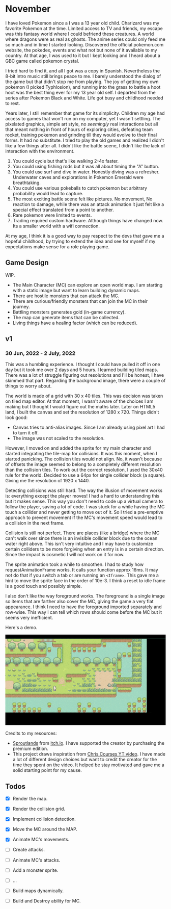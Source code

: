 # November

I have loved Pokemon since a I was a 13 year old child. Charizard was my favorite Pokemon at the time.
Limited access to TV and friends, my escape was this fantasy world where I could befriend these creatures.
A world where dragons were as real as ghosts. The anime series could only feed me so much and in time I started looking.
Discovered the official pokemon.com website, the pokedex, events and what not but none of it available to my country.
At that age, I was used to it but I kept looking and I heard about a GBC game called pokemon crystal.

I tried hard to find it, and all I got was a copy in Spanish. Nevertheless the 8-bit intro music still brings peace to me.
I barely understood the dialog of the game but that didn't stop me from playing. The joy of getting my own pokemon (I picked Typhlosion),
and running into the grass to battle a hoot hoot was the best thing ever for my 13 year old self. I departed from the series after Pokemon Black and White.
Life got busy and childhood needed to rest. 

Years later, I still remember that game for its simplicity. Children my age had access to games that won't run on my computer, yet I wasn't settling.
The pixelated graphics, simple art style, no _seemingly_ real interactions but all that meant nothing in front of hours of exploring cities, defeating
team rocket, training pokemon and grinding till they would evolve to their final forms. It had no substitute. I tried to play the old games
and realized I didn't like a few things after all. I didn't like the battle scene, I didn't like the lack of interaction with the environment.

1. You could cycle but that's like walking 2-4x faster.
2. You could using fishing rods but it was all about timing the "A" button.
3. You could use surf and dive in water. Honestly diving was a refresher. Underwater caves and explorations in Pokemon Emerald were breathtaking.
4. You could use various pokeballs to catch pokemon but arbitrary probability would lead to capture.
5. The most exciting battle scene felt like pictures. No movement, No reaction to damage, while there was an attack animation it just felt like
    a special effect translated from a point to another.
6. Rare pokemon were limited to events.
7. Trading required custom hardware. Although things have changed now. Its a smaller world with a wifi connection.

At my age, I think it is a good way to pay respect to the devs that gave me a hopeful childhood,
by trying to extend the idea and see for myself if my expectations make sense for a role playing game.

## Game Design

WIP. 

- The Main Character (MC) can explore an open world map. I am starting with a static image but want to learn building dynamic maps.
- There are hostile monsters that can attack the MC.
- There are curious/friendly monsters that can join the MC in their journey.
- Battling monsters generates gold (in-game currency).
- The map can generate items that can be collected.
- Living things have a healing factor (which can be reduced).

## v1

### 30 Jun, 2022 - 2 July, 2022

This was a humbling experience. I thought I could have pulled it off in one day but it took me over 2 days and 5 hours.
I learned building tiled maps. There was a lot of struggle figuring out resolutions and I'll be honest, I have skimmed that part.
Regarding the background image, there were a couple of things to worry about. 

The world is made of a grid with 30 x 40 tiles. This was decision was taken on tiled map editor.
At that moment, I wasn't aware of the choices I am making but I thought I would figure out the maths later.
Later on HTML5 land, I built the canvas and set the resolution of 1280 x 720. Things didn't look good:

- Canvas tries to anti-alias images. Since I am already using pixel art I had to turn it off.
- The image was not scaled to the resolution.

However, I moved on and added the sprite for my main character and started integrating the tile-map for collisions.
It was this moment, when I started panicking. The collision tiles would not align. No, it wasn't because of offsets
the image seemed to belong to a completely different resolution than the collision tiles. To work out the correct resolution,
I used the 30x40 rule for the world. Decided to use a 64px for single collider block (a square). Giving me the resolution
of 1920 x 1440.

Detecting collisions was still hard. The way the illusion of movement works is: everything except the player moves!
I had a hard to understanding this but it makes sense. This way you don't need to code up a virtual camera to follow 
the player, saving a lot of code. I was stuck for a while having the MC touch a collider and never getting to move out of it.
So I tried a pre-emptive approach to prevent movement if the MC's movement speed would lead to a collision in the next frame.

Collision is still not perfect. There are places (like a bridge) where the MC can't walk over since there is an invisible collider
block due to the ocean water right above. This isn't very intuitive and I may have to customize certain colliders to be more forgiving
when an entry is in a certain direction. Since the impact is cosmetic I will not work on it for now.

The sprite animation took a while to smoothen. I had to study how requestAnimationFrame works. It calls your function approx 16ms.
It may not do that if you switch a tab or are running an `<Iframe>`. This gave me a hint to move the sprite face in the order of 10e-3.
I think a reset to idle frame is a good touch and possibly simple.

I also don't like the way foreground works. The foreground is a single image so items that are farther also cover the MC, giving the
game a very flat appearance. I think I need to have the foreground imported separately and row-wise. This way I can tell which
rows should come before the MC but it seems very inefficient.

Here's a demo.

![Collision enabled movement](images/november_v1.gif)

Credits to my resources:

- [Sproutlands](https://cupnooble.itch.io/sprout-lands-asset-pack) from [itch.io](https://itch.io/). I have supported the creator by purchasing the premium edition.
- This project draws inspiration from [Chris Courses YT video](https://www.youtube.com/watch?v=yP5DKzriqXA&t). I have made a lot of different
    design choices but want to credit the creator for the time they spent on the video. It helped be stay motivated and gave me a solid starting point for my cause.

## Todos

- [x] Render the map.
- [x] Render the collision grid.
- [x] Implement collision detection.
- [x] Move the MC around the MAP.
- [x] Animate MC's movements.
- [ ] Create attacks.
- [ ] Animate MC's attacks.
- [ ] Add a monster sprite.
- [ ] ...
- [ ] Build maps dynamically.
- [ ] Build and Destroy ability for MC.

